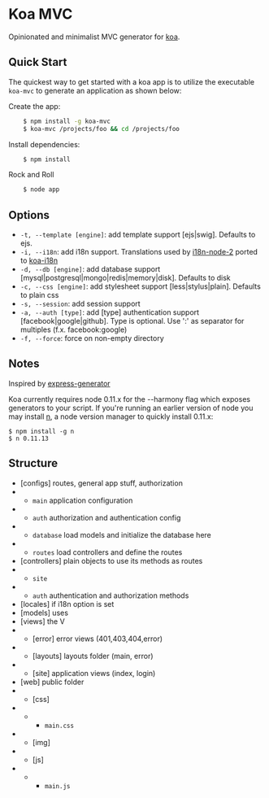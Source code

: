 # Koa MVC

  Opinionated and minimalist MVC generator for [koa](http://koajs.com).

## Quick Start

 The quickest way to get started with a koa app is to utilize the executable `koa-mvc` to generate an application as shown below:

 Create the app:

```bash
    $ npm install -g koa-mvc
    $ koa-mvc /projects/foo && cd /projects/foo
```

 Install dependencies:

```bash
    $ npm install
```

 Rock and Roll

```bash
    $ node app
```

## Options

 + `-t, --template [engine]`: add template <engine> support [ejs|swig]. Defaults to ejs.
 + `-i, --i18n`:  add i18n support. Translations used by [i18n-node-2](https://github.com/jeresig/i18n-node-2) ported to [koa-i18n](https://github.com/fundon/koa-i18n)
 + `-d, --db [engine]`: add database <engine> support [mysql|postgresql|mongo|redis|memory|disk]. Defaults to disk
 + `-c, --css [engine]`: add stylesheet <engine> support [less|stylus|plain]. Defaults to plain css
 + `-s, --session`: add session support
 + `-a, --auth [type]`: add [type] authentication support [facebook|google|github]. Type is optional. Use ':' as separator for multiples (f.x. facebook:google)
 + `-f, --force`: force on non-empty directory
 

## Notes
  
 Inspired by [express-generator](https://github.com/expressjs/generator)
  
 Koa currently requires node 0.11.x for the --harmony flag which exposes generators to your script. If you're running an earlier version of node you may install [n](https://github.com/visionmedia/n), a node version manager to quickly install 0.11.x:  

```
$ npm install -g n
$ n 0.11.13
```

## Structure

+ [configs] routes, general app stuff, authorization
+ - `main` application configuration
+ - `auth` authorization and authentication config
+ - `database` load models and initialize the database here
+ - `routes` load controllers and define the routes
+ [controllers] plain objects to use its methods as routes
+ - `site` 
+ - `auth` authentication and authorization methods
+ [locales] if i18n option is set
+ [models] uses 
+ [views] the V
+ - [error] error views (401,403,404,error)
+ - [layouts] layouts folder (main, error)
+ - [site] application views (index, login)
+ [web] public folder
+ - [css]
+ - - `main.css`
+ - [img]
+ - [js]
+ - - `main.js`
